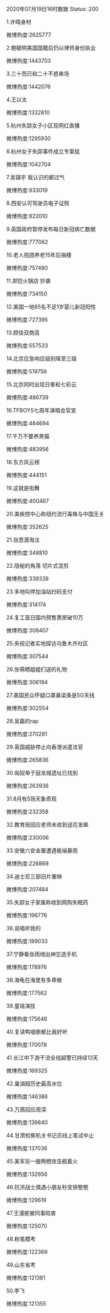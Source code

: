 2020年07月19日16时数据
Status: 200

1.许晴身材

微博热度:2625777

2.鲍毓明美国国籍后仍以律师身份执业

微博热度:1443703

3.三十而已和二十不惑串场

微博热度:1442076

4.王以太

微博热度:1332810

5.杭州失踪女子小区现网红直播

微博热度:1295930

6.杭州女子失踪事件成立专案组

微博热度:1042704

7.吴镇宇 我认识的都过气

微博热度:933019

8.西安认可驾驶员电子证照

微博热度:822010

9.英国政府暂停发布每日新冠病亡数据

微博热度:777062

10.老人抱团养老15年后捐楼

微博热度:757480

11.郑恺火锅店 抄袭

微博热度:734150

12.美国一地85名不足1岁婴儿新冠阳性

微博热度:727395

13.顾佳双商高

微博热度:557533

14.北京应急响应级别降至三级

微博热度:519756

15.北京同时出现日晕和七彩云

微博热度:486739

16.TFBOYS七周年演唱会官宣

微博热度:484694

17.千万不要养黑猫

微博热度:483956

18.东方风云榜

微博热度:444151

19.这就是街舞

微博热度:400467

20.美疾控中心称纽约流行毒株与中国无关

微博热度:352625

21.张思源淘汰

微博热度:348810

22.隐秘的角落 切片式混剪

微博热度:339339

23.多地叫停加油站扫码支付

微博热度:314174

24.复工首日国内预售票房破10万

微博热度:308407

25.央视记者实地探访乌鲁木齐社区

微博热度:307544

26.张萌晒姐姐们送的礼物

微博热度:306194

27.美国民众怀疑口罩鼻梁条是5G天线

微博热度:302554

28.吴磊的rap

微博热度:270281

29.英国威胁停止向香港派遣法官

微博热度:265836

30.匈奴单于庭龙城遗址已找到

微博热度:263936

31.8月有5场天象奇观

微博热度:232358

32.教育局回应老师未收到送花发飙

微博热度:230006

33.安徽六安金寨遭遇极端暴雨

微博热度:226869

34.迪士尼三部旧片重映

微博热度:207484

35.失踪女子家属称收到网购失眠药

微博热度:196776

36.说唱听我的

微博热度:189033

37.宁静看张雨绮出神忘选手机

微博热度:178976

38.海龟在海里有多卑微

微博热度:177562

39.童瑶演技

微博热度:175646

40.复读鸭唱歌都比我好听

微博热度:170078

41.长江中下游干流全线超警已持续13天

微博热度:169325

42.巢湖超历史最高水位

微博热度:146386

43.万茜回应周深

微博热度:139840

44.甘肃检察机关书记员线上笔试中止

微博热度:137036

45.美军另一艘两栖攻击舰着火

微博热度:132656

46.抗洪战士偶遇小朋友秒变铁憨憨

微博热度:129619

47.王漫妮被同事陷害

微博热度:125070

48.粉笔模考

微博热度:122369

49.山东省考

微博热度:121381

50.李飞

微博热度:121355

